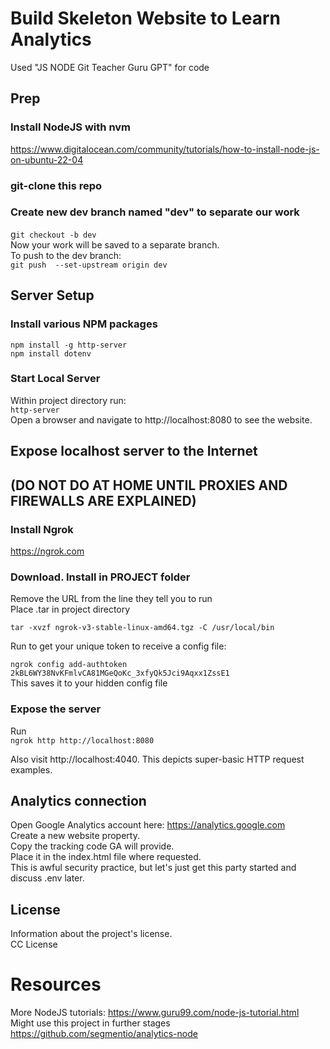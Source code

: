 # Build Skeleton Website to Learn Analytics

Used "JS NODE Git Teacher Guru GPT" for code

## Prep
### Install NodeJS with nvm
https://www.digitalocean.com/community/tutorials/how-to-install-node-js-on-ubuntu-22-04

### git-clone this repo
### Create new dev branch named "dev" to separate our work
g`it checkout -b dev`  
Now your work will be saved to a separate branch.  
To push to the dev branch:  
`git push  --set-upstream origin dev`  

## Server Setup
### Install various NPM packages

`npm install -g http-server`  
`npm install dotenv`  

### Start Local Server

Within project directory run:  
`http-server`  
Open a browser and navigate to http://localhost:8080 to see the website.


## Expose localhost server to the Internet 
## (DO NOT DO AT HOME UNTIL PROXIES AND FIREWALLS ARE EXPLAINED)

### Install Ngrok

https://ngrok.com

### Download. Install in PROJECT folder

Remove the URL from the line they tell you to run  
Place .tar in project directory  

`tar -xvzf ngrok-v3-stable-linux-amd64.tgz -C /usr/local/bin`  

Run to get your unique token to receive a config file:  

`ngrok config add-authtoken 2kBL6WY38NvKFmlvCA81MGeQoKc_3xfyQk5Jci9Aqxx1ZssE1`  
This saves it to your hidden config file  

### Expose the server

Run  
`ngrok http http://localhost:8080`  

Also visit http://localhost:4040. This depicts super-basic HTTP request examples. 

## Analytics connection
Open Google Analytics account here: https://analytics.google.com  
Create a new website property.  
Copy the tracking code GA will provide.  
Place it in the index.html file where requested.  
This is awful security practice, but let's just get this party started and discuss .env later.  

## License
Information about the project's license.  
CC License

# Resources
More NodeJS tutorials: https://www.guru99.com/node-js-tutorial.html  
Might use this project in further stages https://github.com/segmentio/analytics-node